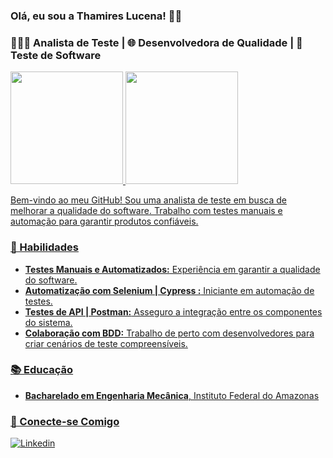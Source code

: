 ### Olá, eu sou a Thamires Lucena! 🙋‍♀️

### 👩🏾‍💻 Analista de Teste | 🌐 Desenvolvedora de Qualidade | 🧪 Teste de Software

 <div>
   <a href="https://github.com/thamireslucenasena">
   <img height="180em" src="https://github-readme-stats.vercel.app/api?username=thamireslucenasena&show_icons=true&theme=ambient_gradient&include_all_commits=true&count_private=true"/>
   <img height="180em" src="https://github-readme-stats.vercel.app/api/top-langs/?username=thamireslucenasena&layout=compact&langs_count=6&theme=ambient_gradient"/>
</div>

Bem-vindo ao meu GitHub! Sou uma analista de teste em busca de melhorar a qualidade do software. Trabalho com testes manuais e automação para garantir produtos confiáveis.

### 🚀 Habilidades

- **Testes Manuais e Automatizados:** Experiência em garantir a qualidade do software.
- **Automatização com Selenium | Cypress :** Iniciante em automação de testes.
- **Testes de API | Postman:** Asseguro a integração entre os componentes do sistema.
- **Colaboração com BDD:** Trabalho de perto com desenvolvedores para criar cenários de teste compreensíveis.


### 📚 Educação

- **Bacharelado em Engenharia Mecânica**, Instituto Federal do Amazonas

### 🤝 Conecte-se Comigo


[![Linkedin](https://img.shields.io/badge/LinkedIn-0077B5?style=for-the-badge&logo=linkedin&logoColor=white)](https://www.linkedin.com/in/thamireslucena/)
